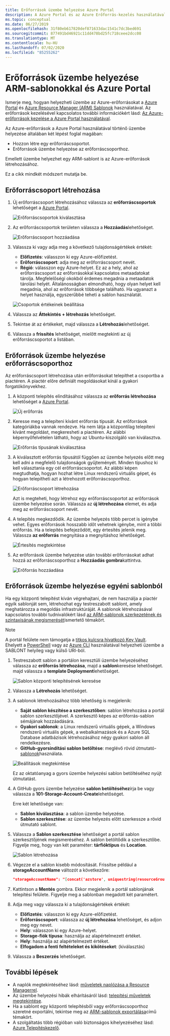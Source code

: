 ```yaml
---
title: Erőforrások üzembe helyezése Azure Portal
description: A Azure Portal és az Azure Erőforrás-kezelés használatával az erőforrásokat üzembe helyezheti az előfizetésében található erőforráscsoporthoz.
ms.topic: conceptual
ms.date: 06/27/2019
ms.openlocfilehash: 31f80eb617820def871633dac1541c7dc3bed691
ms.sourcegitcommit: 877491bd46921c11dd478bd25fc718ceee2dcc08
ms.translationtype: MT
ms.contentlocale: hu-HU
ms.lasthandoff: 07/02/2020
ms.locfileid: "85255262"
---
```

# <a name="deploy-resources-with-arm-templates-and-azure-portal"></a>Erőforrások üzembe helyezése ARM-sablonokkal és Azure Portal

Ismerje meg, hogyan helyezheti üzembe az Azure-erőforrásokat a [Azure Portal](https://portal.azure.com) és [Azure Resource Manager (ARM) Sablonok](overview.md) használatával. Az erőforrások kezelésével kapcsolatos további információkért lásd: [Az Azure-erőforrások kezelése a Azure Portal használatával](../management/manage-resources-portal.md).

Az Azure-erőforrások a Azure Portal használatával történő üzembe helyezése általában két lépést foglal magában:

- Hozzon létre egy erőforráscsoportot.
- Erőforrások üzembe helyezése az erőforráscsoporthoz.

Emellett üzembe helyezhet egy ARM-sablont is az Azure-erőforrások létrehozásához.

Ez a cikk mindkét módszert mutatja be.

## <a name="create-a-resource-group"></a>Erőforráscsoport létrehozása

1. Új erőforráscsoport létrehozásához válassza az **erőforráscsoportok** lehetőséget a [Azure Portal](https://portal.azure.com).

   ![Erőforráscsoportok kiválasztása](./media/deploy-portal/select-resource-groups.png)

1. Az erőforráscsoportok területen válassza a **Hozzáadás**lehetőséget.

   ![Erőforráscsoport hozzáadása](./media/deploy-portal/add-resource-group.png)

1. Válassza ki vagy adja meg a következő tulajdonságértékek értékét:

    - **Előfizetés**: válasszon ki egy Azure-előfizetést.
    - **Erőforráscsoport**: adja meg az erőforráscsoport nevét.
    - **Régió**: válasszon egy Azure-helyet. Ez az a hely, ahol az erőforráscsoport az erőforrásokkal kapcsolatos metaadatokat tárolja. Megfelelőségi okokból érdemes megadnia a metaadatok tárolási helyét. Általánosságban elmondható, hogy olyan helyet kell megadnia, ahol az erőforrások többsége található. Ha ugyanazt a helyet használja, egyszerűbbé teheti a sablon használatát.

   ![Csoportok értékeinek beállítása](./media/deploy-portal/set-group-properties.png)

1. Válassza az **Áttekintés + létrehozás** lehetőséget.
1. Tekintse át az értékeket, majd válassza a **Létrehozás**lehetőséget.
1. Válassza a **frissítés** lehetőséget, mielőtt megtekinti az új erőforráscsoportot a listában.

## <a name="deploy-resources-to-a-resource-group"></a>Erőforrások üzembe helyezése erőforráscsoporthoz

Az erőforráscsoport létrehozása után erőforrásokat telepíthet a csoportba a piactéren. A piactér előre definiált megoldásokat kínál a gyakori forgatókönyvekhez.

1. A központi telepítés elindításához válassza az **erőforrás létrehozása** lehetőséget a [Azure Portal](https://portal.azure.com).

   ![Új erőforrás](./media/deploy-portal/new-resources.png)

1. Keresse meg a telepíteni kívánt erőforrás típusát. Az erőforrások kategóriákba vannak rendezve. Ha nem látja a központilag telepíteni kívánt megoldást, megkeresheti a piactéren. Az alábbi képernyőfelvételen látható, hogy az Ubuntu-kiszolgáló van kiválasztva.

   ![Erőforrás típusának kiválasztása](./media/deploy-portal/select-resource-type.png)

1. A kiválasztott erőforrás típusától függően az üzembe helyezés előtt meg kell adni a megfelelő tulajdonságok gyűjteményét. Minden típushoz ki kell választania egy cél erőforráscsoportot. Az alábbi képen megtudhatja, hogyan hozhat létre Linux rendszerű virtuális gépet, és hogyan telepítheti azt a létrehozott erőforráscsoporthoz.

   ![Erőforráscsoport létrehozása](./media/deploy-portal/select-existing-group.png)

   Azt is megteheti, hogy létrehoz egy erőforráscsoportot az erőforrások üzembe helyezése során. Válassza az **új létrehozása** elemet, és adja meg az erőforráscsoport nevét.

1. A telepítés megkezdődik. Az üzembe helyezés több percet is igénybe vehet. Egyes erőforrások hosszabb időt vehetnek igénybe, mint a többi erőforrás. Ha a telepítés befejeződött, egy értesítés jelenik meg. Válassza **az erőforrás** megnyitása a megnyitáshoz lehetőséget.

   ![Értesítés megtekintése](./media/deploy-portal/view-notification.png)

1. Az erőforrások üzembe helyezése után további erőforrásokat adhat hozzá az erőforráscsoporthoz a **Hozzáadás gombra**kattintva.

   ![Erőforrás hozzáadása](./media/deploy-portal/add-resource.png)

## <a name="deploy-resources-from-custom-template"></a>Erőforrások üzembe helyezése egyéni sablonból

Ha egy központi telepítést kíván végrehajtani, de nem használja a piactér egyik sablonját sem, létrehozhat egy testreszabott sablont, amely meghatározza a megoldás infrastruktúráját. A sablonok létrehozásával kapcsolatos további tudnivalókért lásd [az ARM-sablonok szerkezetének és szintaxisának megismerését](template-syntax.md)ismertető témakört.

> [!NOTE]
> A portál felülete nem támogatja a [titkos kulcsra hivatkozó Key Vault](key-vault-parameter.md). Ehelyett a [PowerShell](deploy-powershell.md) vagy az [Azure CLI](deploy-cli.md) használatával helyezheti üzembe a SABLONT helyileg vagy külső URI-ból.

1. Testreszabott sablon a portálon keresztüli üzembe helyezéséhez válassza az **erőforrás létrehozása**, majd a **sablon**keresése lehetőséget. majd válassza a **template Deployment**lehetőséget.

   ![Sablon központi telepítésének keresése](./media/deploy-portal/search-template.png)

1. Válassza a **Létrehozás** lehetőséget.
1. A sablonok létrehozásához több lehetőség is megjelenik:

    - **Saját sablon készítése a szerkesztőben**: sablon létrehozása a portál sablon szerkesztőjével.  A szerkesztő képes az erőforrás-sablon sémájának hozzáadására.
    - **Gyakori sablonok**: a Linux rendszerű virtuális gépek, a Windows rendszerű virtuális gépek, a webalkalmazások és a Azure SQL Database adatbázisok létrehozásához négy gyakori sablon áll rendelkezésre.
    - **GitHub-gyorsindítási sablon betöltése**: meglévő rövid útmutató- [sablonok](https://azure.microsoft.com/resources/templates/)használata.

   ![Beállítások megtekintése](./media/deploy-portal/see-options.png)

    Ez az oktatóanyag a gyors üzembe helyezési sablon betöltéséhez nyújt útmutatást.

1. A GitHub gyors üzembe helyezése **sablon betöltéséhez**írja be vagy válassza a **101-Storage-Account-Create**lehetőséget.

    Erre két lehetősége van:

    - **Sablon kiválasztása**: a sablon üzembe helyezése.
    - **Sablon szerkesztése**: az üzembe helyezés előtt szerkessze a rövid útmutató sablont.

1. Válassza a **Sablon szerkesztése** lehetőséget a portál sablon szerkesztőjének megismeréséhez. A sablon betöltődik a szerkesztőbe. Figyelje meg, hogy van két paraméter: **tárfióktípus** és **Location**.

   ![Sablon létrehozása](./media/deploy-portal/show-json.png)

1. Végezze el a sablon kisebb módosítását. Frissítse például a **storageAccountName** változót a következőre:

    ```json
    "storageAccountName": "[concat('azstore', uniquestring(resourceGroup().id))]"
    ```

1. Kattintson a **Mentés** gombra. Ekkor megjelenik a portál sablonjának telepítési felülete. Figyelje meg a sablonban megadott két paramétert.
1. Adja meg vagy válassza ki a tulajdonságértékek értékét:

    - **Előfizetés**: válasszon ki egy Azure-előfizetést.
    - **Erőforráscsoport**: válassza az **új létrehozása** lehetőséget, és adjon meg egy nevet.
    - **Hely**: válasszon ki egy Azure-helyet.
    - **Storage-fiók típusa**: használja az alapértelmezett értéket.
    - **Hely**: használja az alapértelmezett értéket.
    - **Elfogadom a fenti feltételeket és kikötéseket**: (kiválasztás)

1. Válassza a **Beszerzés** lehetőséget.

## <a name="next-steps"></a>További lépések

- A naplók megtekintéséhez lásd: [műveletek naplózása a Resource Managerrel](../management/view-activity-logs.md).
- Az üzembe helyezési hibák elhárításáról lásd: [telepítési műveletek megtekintése](deployment-history.md).
- Ha a sablont egy központi telepítésből vagy erőforráscsoporthoz szeretné exportálni, tekintse meg az [ARM-sablonok exportálása](export-template-portal.md)című témakört.
- A szolgáltatás több régióban való biztonságos kihelyezéséhez lásd: [Azure Telepítéskezelő](deployment-manager-overview.md).
